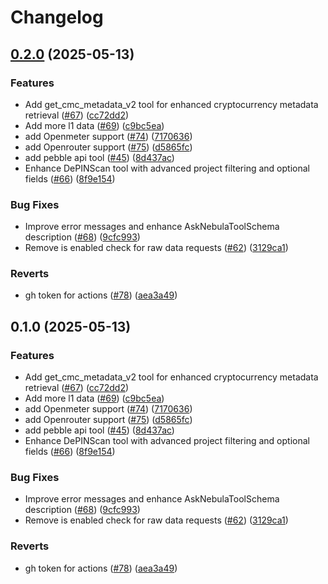 # Changelog

## [0.2.0](https://github.com/iotexproject/quicksilver/compare/v0.1.0...v0.2.0) (2025-05-13)


### Features

* Add get_cmc_metadata_v2 tool for enhanced cryptocurrency metadata retrieval ([#67](https://github.com/iotexproject/quicksilver/issues/67)) ([cc72dd2](https://github.com/iotexproject/quicksilver/commit/cc72dd27584f30a7fa2dc7c821d75db11f9817ac))
* Add more l1 data ([#69](https://github.com/iotexproject/quicksilver/issues/69)) ([c9bc5ea](https://github.com/iotexproject/quicksilver/commit/c9bc5ea799b56cbcb754c47f0d4042e4153dec7b))
* add Openmeter support ([#74](https://github.com/iotexproject/quicksilver/issues/74)) ([7170636](https://github.com/iotexproject/quicksilver/commit/7170636642640ca525db3def17f5169c50c07623))
* add Openrouter support ([#75](https://github.com/iotexproject/quicksilver/issues/75)) ([d5865fc](https://github.com/iotexproject/quicksilver/commit/d5865fc2169d97a27639fba5391bd36d8b743d78))
* add pebble api tool ([#45](https://github.com/iotexproject/quicksilver/issues/45)) ([8d437ac](https://github.com/iotexproject/quicksilver/commit/8d437ac389506f93eb95c595052cfbce4f2fe7f6))
* Enhance DePINScan tool with advanced project filtering and optional fields ([#66](https://github.com/iotexproject/quicksilver/issues/66)) ([8f9e154](https://github.com/iotexproject/quicksilver/commit/8f9e154e27fe5701df5fe8f81932cca41e997468))


### Bug Fixes

* Improve error messages and enhance AskNebulaToolSchema description ([#68](https://github.com/iotexproject/quicksilver/issues/68)) ([9cfc993](https://github.com/iotexproject/quicksilver/commit/9cfc993348ffb872cf7ba9321e033f81a71eade2))
* Remove is enabled check for raw data requests ([#62](https://github.com/iotexproject/quicksilver/issues/62)) ([3129ca1](https://github.com/iotexproject/quicksilver/commit/3129ca11e7505e4794a0a9a6d9a6f59635d141fc))


### Reverts

* gh token for actions ([#78](https://github.com/iotexproject/quicksilver/issues/78)) ([aea3a49](https://github.com/iotexproject/quicksilver/commit/aea3a492ed18a107f1e2aedc53e6f4c701e79a04))

## 0.1.0 (2025-05-13)


### Features

* Add get_cmc_metadata_v2 tool for enhanced cryptocurrency metadata retrieval ([#67](https://github.com/iotexproject/quicksilver/issues/67)) ([cc72dd2](https://github.com/iotexproject/quicksilver/commit/cc72dd27584f30a7fa2dc7c821d75db11f9817ac))
* Add more l1 data ([#69](https://github.com/iotexproject/quicksilver/issues/69)) ([c9bc5ea](https://github.com/iotexproject/quicksilver/commit/c9bc5ea799b56cbcb754c47f0d4042e4153dec7b))
* add Openmeter support ([#74](https://github.com/iotexproject/quicksilver/issues/74)) ([7170636](https://github.com/iotexproject/quicksilver/commit/7170636642640ca525db3def17f5169c50c07623))
* add Openrouter support ([#75](https://github.com/iotexproject/quicksilver/issues/75)) ([d5865fc](https://github.com/iotexproject/quicksilver/commit/d5865fc2169d97a27639fba5391bd36d8b743d78))
* add pebble api tool ([#45](https://github.com/iotexproject/quicksilver/issues/45)) ([8d437ac](https://github.com/iotexproject/quicksilver/commit/8d437ac389506f93eb95c595052cfbce4f2fe7f6))
* Enhance DePINScan tool with advanced project filtering and optional fields ([#66](https://github.com/iotexproject/quicksilver/issues/66)) ([8f9e154](https://github.com/iotexproject/quicksilver/commit/8f9e154e27fe5701df5fe8f81932cca41e997468))


### Bug Fixes

* Improve error messages and enhance AskNebulaToolSchema description ([#68](https://github.com/iotexproject/quicksilver/issues/68)) ([9cfc993](https://github.com/iotexproject/quicksilver/commit/9cfc993348ffb872cf7ba9321e033f81a71eade2))
* Remove is enabled check for raw data requests ([#62](https://github.com/iotexproject/quicksilver/issues/62)) ([3129ca1](https://github.com/iotexproject/quicksilver/commit/3129ca11e7505e4794a0a9a6d9a6f59635d141fc))


### Reverts

* gh token for actions ([#78](https://github.com/iotexproject/quicksilver/issues/78)) ([aea3a49](https://github.com/iotexproject/quicksilver/commit/aea3a492ed18a107f1e2aedc53e6f4c701e79a04))

